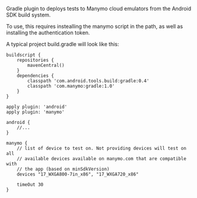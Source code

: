 Gradle plugin to deploys tests to Manymo cloud emulators from the Android SDK build system.

To use, this requires instealling the manymo script in the path, as well as
installing the authentication token.

A typical project build.gradle will look like this:

    buildscript {
        repositories {
            mavenCentral()
        }
        dependencies {
            classpath 'com.android.tools.build:gradle:0.4'
            classpath 'com.manymo:gradle:1.0'
        }
    }
    
    apply plugin: 'android'
    apply plugin: 'manymo'
    
    android {
        //...
    }
    
    manymo {
        // list of device to test on. Not providing devices will test on all
        // available devices available on manymo.com that are compatible with
        // the app (based on minSdkVersion)
        devices "17_WXGA800-7in_x86", "17_WXGA720_x86"
    
        timeOut 30
    }
